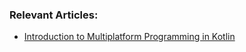 ### Relevant Articles:

- [Introduction to Multiplatform Programming in Kotlin](https://www.baeldung.com/kotlin/multiplatform-programming)

